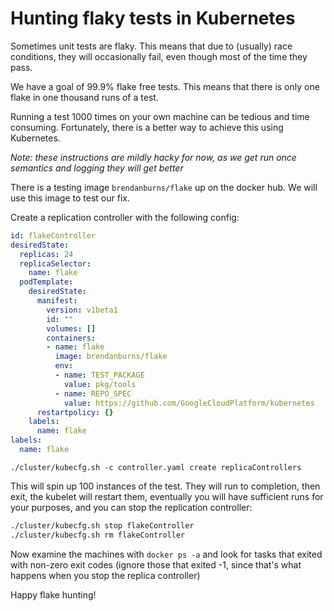 # Hunting flaky tests in Kubernetes
Sometimes unit tests are flaky.  This means that due to (usually) race conditions, they will occasionally fail, even though most of the time they pass.

We have a goal of 99.9% flake free tests.  This means that there is only one flake in one thousand runs of a test.

Running a test 1000 times on your own machine can be tedious and time consuming.  Fortunately, there is a better way to achieve this using Kubernetes.

_Note: these instructions are mildly hacky for now, as we get run once semantics and logging they will get better_

There is a testing image ```brendanburns/flake``` up on the docker hub.  We will use this image to test our fix.

Create a replication controller with the following config:
```yaml
id: flakeController
desiredState:
  replicas: 24
  replicaSelector:
    name: flake
  podTemplate:
    desiredState:
      manifest:
        version: v1beta1
        id: ""
        volumes: []
        containers:
        - name: flake
          image: brendanburns/flake
          env:
          - name: TEST_PACKAGE
            value: pkg/tools
          - name: REPO_SPEC
            value: https://github.com/GoogleCloudPlatform/kubernetes
      restartpolicy: {}
    labels:
      name: flake
labels:
  name: flake
```

```./cluster/kubecfg.sh -c controller.yaml create replicaControllers```

This will spin up 100 instances of the test.  They will run to completion, then exit, the kubelet will restart them, eventually you will have sufficient
runs for your purposes, and you can stop the replication controller:

```sh
./cluster/kubecfg.sh stop flakeController
./cluster/kubecfg.sh rm flakeController
```

Now examine the machines with ```docker ps -a``` and look for tasks that exited with non-zero exit codes (ignore those that exited -1, since that's what happens when you stop the replica controller)

Happy flake hunting!

